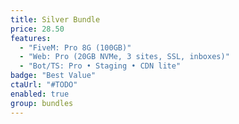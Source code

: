 ```yaml
---
title: Silver Bundle
price: 28.50
features:
  - "FiveM: Pro 8G (100GB)"
  - "Web: Pro (20GB NVMe, 3 sites, SSL, inboxes)"
  - "Bot/TS: Pro • Staging • CDN lite"
badge: "Best Value"
ctaUrl: "#TODO"
enabled: true
group: bundles
---
```

